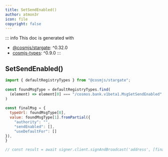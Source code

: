 ```yaml
---
title: SetSendEnabled()
author: atmon3r
icon: file
copyright: false
---
```


::: info
This doc is generated with 
- [@cosmjs/stargate](https://www.npmjs.com/package/@cosmjs/stargate): ^0.32.0
- [cosmjs-types](https://www.npmjs.com/package/cosmjs-types): ^0.9.0
:::
  
## SetSendEnabled()
 
```js
import { defaultRegistryTypes } from "@cosmjs/stargate";
 
const foundMsgType = defaultRegistryTypes.find(
  (element) => element[0] === "/cosmos.bank.v1beta1.MsgSetSendEnabled"
)
  
const finalMsg = {
  typeUrl: foundMsgType[0],
  value: foundMsgType[1].fromPartial({
    "authority": "",
    "sendEnabled": [],
    "useDefaultFor": []
}),
}

// const result = await signer.client.signAndBroadcast('address', [finalMsg], "auto", "")
 
```
   
